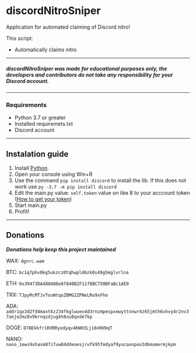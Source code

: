 # discordNitroSniper
Application for automated claiming of Discord nitro!


This script:
- Automatically claims nitro

---
##### discordNitroSniper was made for educational purposes only, the developers and contributors do not take any responsibility for your Discord account.
---

### Requirements
- Python 3.7 or greater
- Installed requiremets.txt
- Discord account

---

## Instalation guide
1. Install [Python](https://www.python.org/downloads/release/python-378/). 
2. Open your console using Win+R
3. Use the command `pip install discord` to install the lib. If this does not work use `py -3.7 -m pip install discord`
4. Edit the main.py value: `self.token` value on like 8 to your acccount token ([How to get your token](https://github.com/Tyrrrz/DiscordChatExporter/wiki/Obtaining-Token-and-Channel-IDs))
8. Start main.py
9. Profit!

---

## Donations
***Donations help keep this project maintained***

WAX: `dgnrc.wam`

BTC: `bc1q7phv0kg5ukzcz0tqhwpld6zk0s49g5mglvrlna`

ETH: `0x39473DAd80A08e8f840B2F11f8BC750BFaBc1AE9`

TRX: `TJpyRcMTJvTouWtqoZBMG2ZPNeLRo9xFho`

ADA: `addr1qx3d2fd4maxtkz234fkglwuev4d3rnzmpespxewyttnnwr4z65jmth6vhvy4r2nv37aeje2mz8x9krnqzdjugkh8xu8qxde7kp`

DOGE: `D78Ekkfr1RdRRyodyqv4KWH3Lji6nRH9qT`

NANO: `nano_1ews9xhasm87ifuw84ddeoesjrufk95fmdyaf9yucaonpoo3dbmumermjkpm`

